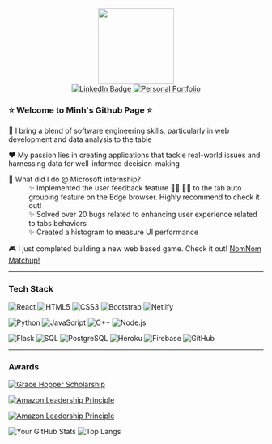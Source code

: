 <div id="header" align="center">
   <img src="https://media.giphy.com/media/M4NykXxUE0HAcK7UJ6/giphy.gif" width="150"/>

<div id="badges">
  <a href="https://www.linkedin.com/in/minhseikel/">
    <img src="https://img.shields.io/badge/LinkedIn-blue?style=for-the-badge&logo=linkedin&logoColor=white" alt="LinkedIn Badge"/>
  </a>
  <a href="https://goldenkairos.github.io/personal_page/">
    <img src="https://img.shields.io/badge/Portfolio-green?style=for-the-badge" alt="Personal Portfolio"/>
  </a>
</div>
<img src="https://komarev.com/ghpvc/?username=goldenkairos&style=flat-square&color=blue" alt=""/>
</div>

### ⭐️ Welcome to Minh's Github Page ⭐️
🌱 I bring a blend of software engineering skills, particularly in web development and data analysis to the table

❤️ My passion lies in creating applications that tackle real-world issues and harnessing data for well-informed decision-making 

<dl>
  🚀 What did I do @ Microsoft internship? 
   
  <dd>✨ Implemented the user feedback feature 👍🏼 👎🏼 to the tab auto grouping feature on the Edge browser. Highly recommend to check it out!</dd>
  <dd>✨ Solved over 20 bugs related to enhancing user experience related to tabs behaviors</dd>
  <dd>✨ Created a histogram to measure UI performance</dd>
</dl>

🎮 I just completed building a new web based game. Check it out! [NomNom Matchup!](https://nomnom-matchup.netlify.app/)



---

<h3 align="left">Tech Stack</h3>

![React](https://img.shields.io/badge/-React-61DAFB?logo=react&logoColor=white&style=flat-square)
![HTML5](https://img.shields.io/badge/-HTML5-orange?style=flat-square&logo=html5)
![CSS3](https://img.shields.io/badge/-CSS3-blue?style=flat-square&logo=css3)
![Bootstrap](https://img.shields.io/badge/-Bootstrap-purple?style=flat-square&logo=bootstrap)
![Netlify](https://img.shields.io/badge/-Netlify-blue?style=flat-square&logo=netlify)

![Python](https://img.shields.io/badge/-Python-green?style=flat-square&logo=python)
![JavaScript](https://img.shields.io/badge/-JavaScript-yellow?style=flat-square&logo=javascript)
![C++](https://img.shields.io/badge/-C++-blue?style=flat-square&logo=c%2B%2B)
![Node.js](https://img.shields.io/badge/-Node.js-green?style=flat-square&logo=node.js)

![Flask](https://img.shields.io/badge/-Flask-grey?style=flat-square&logo=flask)
![SQL](https://img.shields.io/badge/-SQL-red?style=flat-square&logo=sql)
![PostgreSQL](https://img.shields.io/badge/-PostgreSQL-blue?style=flat-square&logo=postgresql)
![Heroku](https://img.shields.io/badge/-Heroku-purple?style=flat-square&logo=heroku)
![Firebase](https://img.shields.io/badge/-Firebase-orange?style=flat-square&logo=firebase)
![GitHub](https://img.shields.io/badge/-GitHub-black?style=flat-square&logo=github)

---

<h3 align="left">Awards</h3>

[![Grace Hopper Scholarship](https://img.shields.io/badge/Grace%20Hopper%20Scholarship-2023%20Recipient-purple?style=for-the-badge)](https://anitab.org/)

[![Amazon Leadership Principle](https://img.shields.io/badge/2020-Insist%20on%20the%20Highest%20Standard-232F3E?style=for-the-badge&logo=amazon&logoColor=FF9900)](https://www.amazon.com)

[![Amazon Leadership Principle](https://img.shields.io/badge/2021-Think%20Big-232F3E?style=for-the-badge&logo=amazon&logoColor=FF9900)](https://www.amazon.com)


  ![Your GitHub Stats](https://github-readme-stats.vercel.app/api?username=goldenkairos&show_icons=true&theme=merko)
![Top Langs](https://github-readme-stats.vercel.app/api/top-langs/?username=goldenkairos&theme=merko)
